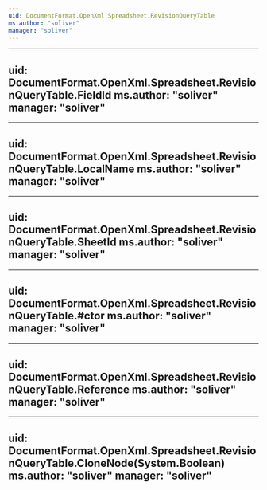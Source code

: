 ```yaml
---
uid: DocumentFormat.OpenXml.Spreadsheet.RevisionQueryTable
ms.author: "soliver"
manager: "soliver"
---
```


---
uid: DocumentFormat.OpenXml.Spreadsheet.RevisionQueryTable.FieldId
ms.author: "soliver"
manager: "soliver"
---

---
uid: DocumentFormat.OpenXml.Spreadsheet.RevisionQueryTable.LocalName
ms.author: "soliver"
manager: "soliver"
---

---
uid: DocumentFormat.OpenXml.Spreadsheet.RevisionQueryTable.SheetId
ms.author: "soliver"
manager: "soliver"
---

---
uid: DocumentFormat.OpenXml.Spreadsheet.RevisionQueryTable.#ctor
ms.author: "soliver"
manager: "soliver"
---

---
uid: DocumentFormat.OpenXml.Spreadsheet.RevisionQueryTable.Reference
ms.author: "soliver"
manager: "soliver"
---

---
uid: DocumentFormat.OpenXml.Spreadsheet.RevisionQueryTable.CloneNode(System.Boolean)
ms.author: "soliver"
manager: "soliver"
---
